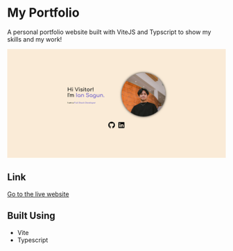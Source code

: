 # My Portfolio

A personal portfolio website built with ViteJS and Typscript to show my skills and my work!

[![Portfolio Screenshot](src/assets/Showcase.png)](https://arensagun2.vercel.app/)

## Link

[Go to the live website](https://arensagun2.vercel.app/)

## Built Using

* Vite
* Typescript
